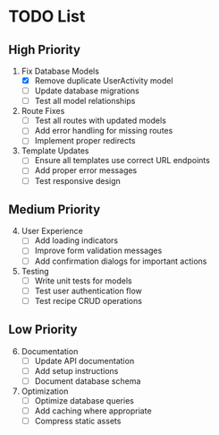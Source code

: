 # TODO List

## High Priority
1. Fix Database Models
   - [x] Remove duplicate UserActivity model
   - [ ] Update database migrations
   - [ ] Test all model relationships

2. Route Fixes
   - [ ] Test all routes with updated models
   - [ ] Add error handling for missing routes
   - [ ] Implement proper redirects

3. Template Updates
   - [ ] Ensure all templates use correct URL endpoints
   - [ ] Add proper error messages
   - [ ] Test responsive design

## Medium Priority
4. User Experience
   - [ ] Add loading indicators
   - [ ] Improve form validation messages
   - [ ] Add confirmation dialogs for important actions

5. Testing
   - [ ] Write unit tests for models
   - [ ] Test user authentication flow
   - [ ] Test recipe CRUD operations

## Low Priority
6. Documentation
   - [ ] Update API documentation
   - [ ] Add setup instructions
   - [ ] Document database schema

7. Optimization
   - [ ] Optimize database queries
   - [ ] Add caching where appropriate
   - [ ] Compress static assets 